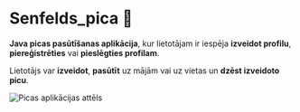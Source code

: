 # Senfelds_pica :pizza:

**Java picas pasūtīšanas aplikācija**, kur lietotājam ir iespēja **izveidot profilu**, **piereģistrēties** vai **pieslēgties profilam**. 

Lietotājs var **izveidot**, **pasūtīt** uz mājām vai uz vietas un **dzēst izveidoto picu**.

![Picas aplikācijas attēls](https://www.picudarbnica.lv/wp-content/uploads/2012/02/IMG_9426-1000x667.jpg)
